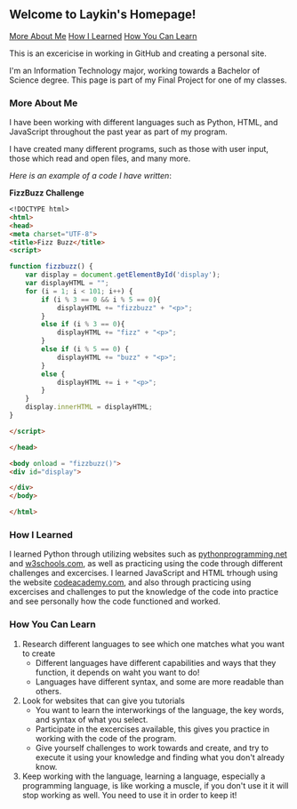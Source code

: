 ## Welcome to Laykin's Homepage!

[More About Me](https://github.com/LaykinK/LaykinK.github.io#more-about-me)        [How I Learned](https://github.com/LaykinK/LaykinK.github.io#how-i-learned)       [How You Can Learn](https://github.com/LaykinK/LaykinK.github.io/blob/main/README.md#how-you-can-learn)

This is an excericise in working in GitHub and creating a personal site.

I'm an Information Technology major, working towards a Bachelor of Science degree. This page is part of my Final Project for one of my classes.

### More About Me

I have been working with different languages such as Python, HTML, and JavaScript throughout the past year as part of my program.

I have created many different programs, such as those with user input, those which read and open files, and many more.

*Here is an example of a code I have written*:

**FizzBuzz Challenge**
```markdown
<!DOCTYPE html>
<html>
<head>
<meta charset="UTF-8">
<title>Fizz Buzz</title>
<script>

function fizzbuzz() {
	var display = document.getElementById('display');
	var displayHTML = "";
	for (i = 1; i < 101; i++) {
		if (i % 3 == 0 && i % 5 == 0){
			displayHTML += "fizzbuzz" + "<p>";
		}
		else if (i % 3 == 0){
			displayHTML += "fizz" + "<p>";
		} 
		else if (i % 5 == 0) {
			displayHTML += "buzz" + "<p>";
		} 
		else {
			displayHTML += i + "<p>";
		}
	}
	display.innerHTML = displayHTML;
}

</script>

</head>

<body onload = "fizzbuzz()">
<div id="display">

</div>
</body>

</html>
```

### How I Learned

I learned Python through utilizing websites such as [pythonprogramming.net](https://pythonprogramming.net/introduction-to-python-programming/) and [w3schools.com](https://www.w3schools.com/python/default.asp), as well as practicing using the code through different challenges and excercises.  I learned JavaScript and HTML trhough using the website [codeacademy.com](https://www.codecademy.com/learn/learn-html), and also through practicing using excercises and challenges to put the knowledge of the code into practice and see personally how the code functioned and worked.

### How You Can Learn

1. Research different languages to see which one matches what you want to create
   - Different languages have different capabilities and ways that they function, it depends on waht you want to do!
   - Languages have different syntax, and some are more readable than others.
2. Look for websites that can give you tutorials
   - You want to learn the interworkings of the language, the key words, and syntax of what you select.
   - Participate in the excercises available, this gives you practice in working with the code of the program.
   - Give yourself challenges to work towards and create, and try to execute it using your knowledge and finding what you don't already know.
3. Keep working with the language, learning a language, especially a programming language, is like working a muscle, if you don't use it it will stop working as well. You need to use it in order to keep it!

